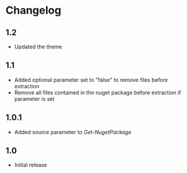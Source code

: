 # Changelog

## 1.2
* Updated the theme

## 1.1
* Added optional parameter set to "false" to remove files before extraction
* Remove all files contained in the nuget package before extraction if parameter is set

## 1.0.1
* Added source parameter to _Get-NugetPackage_

## 1.0
* Initial release
